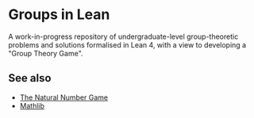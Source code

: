 # Groups in Lean

A work-in-progress repository of undergraduate-level group-theoretic problems and solutions formalised in Lean 4, with a view to developing a "Group Theory Game".

## See also

- [The Natural Number Game](https://github.com/leanprover-community/NNG4)
- [Mathlib](https://github.com/leanprover-community/mathlib4)
